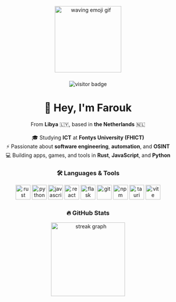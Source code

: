 <div align="center">
  <img height="180" src="https://media1.tenor.com/m/uQJyw8sJs5kAAAAC/emoji-emoji-hello.gif" alt="waving emoji gif" />
</div>

###

<div align="center">
  <img src="https://visitor-badge.laobi.icu/badge?page_id=farouk-tt.farouk-tt&" alt="visitor badge"/>
</div>

###

<h1 align="center">👋 Hey, I'm Farouk</h1>

<p align="center">
  From <b>Libya</b> 🇱🇾, based in <b>the Netherlands</b> 🇳🇱 <br><br>
  🎓 Studying <b>ICT</b> at <b>Fontys University (FHICT)</b><br>
  ⚡ Passionate about <b>software engineering</b>, <b>automation</b>, and <b>OSINT</b><br>
  💻 Building apps, games, and tools in <b>Rust</b>, <b>JavaScript</b>, and <b>Python</b><br>
</p>

###

<h3 align="center">🛠️ Languages & Tools</h3>

<div align="center">
  <img src="https://cdn.jsdelivr.net/gh/devicons/devicon/icons/rust/rust-original.svg" height="40" alt="rust" />
  <img src="https://cdn.jsdelivr.net/gh/devicons/devicon/icons/python/python-original.svg" height="40" alt="python" />
  <img src="https://cdn.jsdelivr.net/gh/devicons/devicon/icons/javascript/javascript-original.svg" height="40" alt="javascript" />
  <img src="https://cdn.jsdelivr.net/gh/devicons/devicon/icons/react/react-original.svg" height="40" alt="react" />
  <img src="https://cdn.jsdelivr.net/gh/devicons/devicon/icons/flask/flask-original.svg" height="40" alt="flask" />
  <img src="https://cdn.jsdelivr.net/gh/devicons/devicon/icons/git/git-original.svg" height="40" alt="git" />
  <img src="https://cdn.jsdelivr.net/gh/devicons/devicon/icons/npm/npm-original-wordmark.svg" height="40" alt="npm" />
  <img src="https://cdn.simpleicons.org/tauri/FFC131" height="40" alt="tauri" />
  <img src="https://skillicons.dev/icons?i=vite" height="40" alt="vite" />
</div>

###

<h3 align="center">🔥 GitHub Stats</h3>

<div align="center">
  <img src="https://streak-stats.demolab.com?user=farouk-tt&theme=dark&hide_border=false&border_radius=6" height="200" alt="streak graph" />
</div>

###

